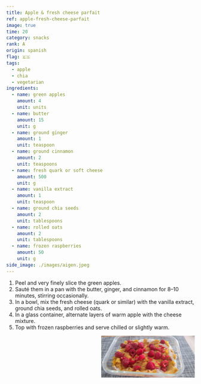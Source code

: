 ```yaml
---
title: Apple & fresh cheese parfait
ref: apple-fresh-cheese-parfait
image: true
time: 20
category: snacks
rank: A
origin: spanish
flag: 🇪🇸
tags:
  - apple
  - chia
  - vegetarian
ingredients:
  - name: green apples
    amount: 4
    unit: units
  - name: butter
    amount: 15
    unit: g
  - name: ground ginger
    amount: 1
    unit: teaspoon
  - name: ground cinnamon
    amount: 2
    unit: teaspoons
  - name: fresh quark or soft cheese
    amount: 500
    unit: g
  - name: vanilla extract
    amount: 1
    unit: teaspoon
  - name: ground chia seeds
    amount: 2
    unit: tablespoons
  - name: rolled oats
    amount: 2
    unit: tablespoons
  - name: frozen raspberries
    amount: 50
    unit: g
side_image: ./images/aigen.jpeg
---
```


1. Peel and very finely slice the green apples.
2. Sauté them in a pan with the butter, ginger, and cinnamon for 8–10 minutes, stirring occasionally.
3. In a bowl, mix the fresh cheese (quark or similar) with the vanilla extract, ground chia seeds, and rolled oats.
4. In a glass container, alternate layers of warm apple with the cheese mixture.
5. Top with frozen raspberries and serve chilled or slightly warm.

<img src="images/apple_fresh_cheese_parfait.jpg" style="width:250px; float:right;"/>
